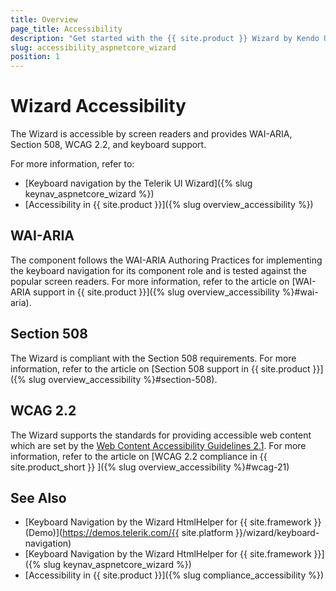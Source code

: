 ```yaml
---
title: Overview
page_title: Accessibility
description: "Get started with the {{ site.product }} Wizard by Kendo UI and learn about its accessibility support for WAI-ARIA, Section 508, and WCAG 2.2."
slug: accessibility_aspnetcore_wizard
position: 1
---
```


# Wizard Accessibility

The Wizard is accessible by screen readers and provides WAI-ARIA, Section 508, WCAG 2.2, and keyboard support.

For more information, refer to:
* [Keyboard navigation by the Telerik UI Wizard]({% slug keynav_aspnetcore_wizard %})
* [Accessibility in {{ site.product }}]({% slug overview_accessibility %})

## WAI-ARIA

The component follows the WAI-ARIA Authoring Practices for implementing the keyboard navigation for its component role and is tested against the popular screen readers. For more information, refer to the article on [WAI-ARIA support in {{ site.product }}]({% slug overview_accessibility %}#wai-aria).

## Section 508

The Wizard is compliant with the Section 508 requirements. For more information, refer to the article on [Section 508 support in {{ site.product }}]({% slug overview_accessibility %}#section-508).

## WCAG 2.2

The Wizard supports the standards for providing accessible web content which are set by the [Web Content Accessibility Guidelines 2.1](https://www.w3.org/TR/WCAG/). For more information, refer to the article on [WCAG 2.2 compliance in {{ site.product_short }} ]({% slug overview_accessibility %}#wcag-21)

## See Also

* [Keyboard Navigation by the Wizard HtmlHelper for {{ site.framework }} (Demo)](https://demos.telerik.com/{{ site.platform }}/wizard/keyboard-navigation)
* [Keyboard Navigation by the Wizard HtmlHelper for {{ site.framework }}]({% slug keynav_aspnetcore_wizard %})
* [Accessibility in {{ site.product }}]({% slug compliance_accessibility %})
